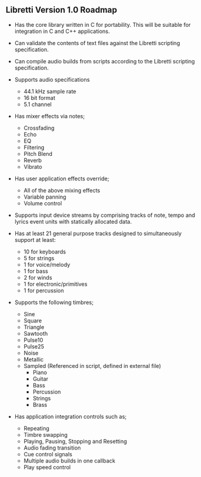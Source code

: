 ## Libretti Version 1.0 Roadmap

* Has the core library written in C for portability. This will be suitable for integration in C and C++ applications.

* Can validate the contents of text files against the Libretti scripting specification.

* Can compile audio builds from scripts according to the Libretti scripting specification.

* Supports audio specifications
	- 44.1 kHz sample rate
	- 16 bit format
	- 5.1 channel
	
* Has mixer effects via notes;
	- Crossfading
	- Echo
	- EQ
	- Filtering
	- Pitch Blend
	- Reverb
	- Vibrato
	
* Has user application effects override;
	- All of the above mixing effects
	- Variable panning
	- Volume control
	
* Supports input device streams by comprising tracks of note, tempo and lyrics event units with statically allocated data.

* Has at least 21 general purpose tracks designed to simultaneously support at least:
	- 10 for keyboards
	- 5 for strings
	- 1 for voice/melody
	- 1 for bass
	- 2 for winds
	- 1 for electronic/primitives
	- 1 for percussion
	
* Supports the following timbres;
	- Sine 
	- Square
	- Triangle
	- Sawtooth
	- Pulse10
	- Pulse25
	- Noise
	- Metallic
	- Sampled (Referenced in script, defined in external file)
		- Piano
		- Guitar
		- Bass
		- Percussion
		- Strings
		- Brass

* Has application integration controls such as;
	- Repeating
	- Timbre swapping
	- Playing, Pausing, Stopping and Resetting
	- Audio fading transition
	- Cue control signals
	- Multiple audio builds in one callback
	- Play speed control